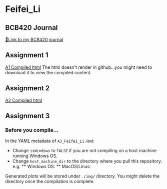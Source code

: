 # Feifei_Li

## BCB420 Journal

[:blue_book:Link to my BCB420 journal](https://github.com/bcb420-2021/Feifei_Li/wiki)

## Assignment 1

[A1 Compiled html](https://github.com/bcb420-2021/Feifei_Li/blob/main/data_processing.html)
The html doesn't render in github...you might need to download it to view the compiled content.

## Assignment 2

[A2 Compiled html](https://raw.githubusercontent.com/bcb420-2021/Feifei_Li/main/A2_Feifei_Li.html)

## Assignment 3

### Before you compile...

In the YAML metadata of `A3_Feifei_Li.Rmd`:

* Change `isWindows` to `FALSE` if you are not compiling on a host machine running Windows OS.
* Change `host_machine_dir` to the directory where you pull this repository. e.g.
** Windows OS:
** MacOS/Linus:

Generated plots will be stored under `./img/` directory. You might delete the directory once the compilation is complete.
